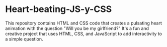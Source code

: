 # Heart-beating-JS-y-CSS
This repository contains HTML and CSS code that creates a pulsating heart animation with the question "Will you be my girlfriend?" It's a fun and creative project that uses HTML, CSS, and JavaScript to add interactivity to a simple question.
